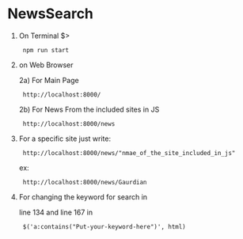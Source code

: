 # NewsSearch

1) On Terminal
$>
                                
        npm run start

2) on Web Browser

    2a) For Main Page

        http://localhost:8000/



    2b) For News From the included sites in JS

        http://localhost:8000/news



3) For a specific site just write:

        http://localhost:8000/news/"nmae_of_the_site_included_in_js"
     ex:

        http://localhost:8000/news/Gaurdian



5) For changing the keyword for search in 

    line 134 and line 167 in 

        $('a:contains("Put-your-keyword-here")', html)

